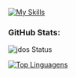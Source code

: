 [![My Skills](https://skills.thijs.gg/icons?i=js,html,css,php,c,phyton)](https://skills.thijs.gg)

### GitHub Stats: 

![jdos Status](https://github-readme-stats.vercel.app/api?username=jdos&show_icons=true&theme=react)

[![Top Linguagens](https://github-readme-stats.vercel.app/api/top-langs/?username=jdos&layout=compact&theme=react)](https://github.com/anuraghazra/github-readme-stats)



<!--
**JDOS/jdos** is a ✨ _special_ ✨ repository because its `README.md` (this file) appears on your GitHub profile.

Here are some ideas to get you started:

- 🔭 I’m currently working on ...
- 🌱 I’m currently learning ...
- 👯 I’m looking to collaborate on ...
- 🤔 I’m looking for help with ...
- 💬 Ask me about ...
- 📫 How to reach me: ...
- 😄 Pronouns: ...
- ⚡ Fun fact: ...
-->
